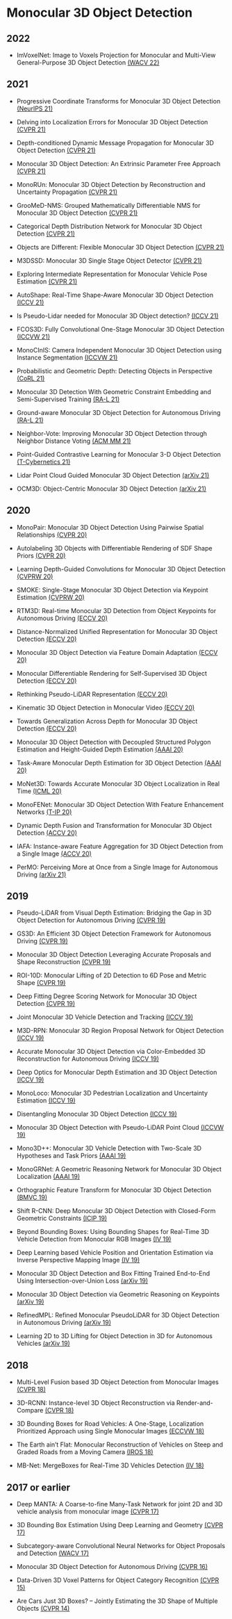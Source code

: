 # Monocular 3D Object Detection

## 2022

- ImVoxelNet: Image to Voxels Projection for Monocular and Multi-View General-Purpose 3D Object Detection [(WACV 22)](https://arxiv.org/pdf/2106.01178.pdf)

## 2021

- Progressive Coordinate Transforms for Monocular 3D Object Detection [(NeurIPS 21)](https://papers.nips.cc/paper/2021/file/6f3ef77ac0e3619e98159e9b6febf557-Paper.pdf)

- Delving into Localization Errors for Monocular 3D Object Detection [(CVPR 21)](https://openaccess.thecvf.com/content/CVPR2021/papers/Ma_Delving_Into_Localization_Errors_for_Monocular_3D_Object_Detection_CVPR_2021_paper.pdf)

- Depth-conditioned Dynamic Message Propagation for Monocular 3D Object Detection [(CVPR 21)](https://openaccess.thecvf.com/content/CVPR2021/papers/Wang_Depth-Conditioned_Dynamic_Message_Propagation_for_Monocular_3D_Object_Detection_CVPR_2021_paper.pdf)

- Monocular 3D Object Detection: An Extrinsic Parameter Free Approach [(CVPR 21)](https://openaccess.thecvf.com/content/CVPR2021/papers/Zhou_Monocular_3D_Object_Detection_An_Extrinsic_Parameter_Free_Approach_CVPR_2021_paper.pdf)

- MonoRUn: Monocular 3D Object Detection by Reconstruction and Uncertainty Propagation [(CVPR 21)](https://arxiv.org/pdf/2103.12605.pdf)

- GrooMeD-NMS: Grouped Mathematically Differentiable NMS for Monocular 3D Object Detection [(CVPR 21)](https://openaccess.thecvf.com/content/CVPR2021/papers/Kumar_GrooMeD-NMS_Grouped_Mathematically_Differentiable_NMS_for_Monocular_3D_Object_Detection_CVPR_2021_paper.pdf)

- Categorical Depth Distribution Network for Monocular 3D Object Detection [(CVPR 21)](https://arxiv.org/pdf/2103.01100.pdf)

- Objects are Different: Flexible Monocular 3D Object Detection [(CVPR 21)](https://openaccess.thecvf.com/content/CVPR2021/papers/Zhang_Objects_Are_Different_Flexible_Monocular_3D_Object_Detection_CVPR_2021_paper.pdf)

- M3DSSD: Monocular 3D Single Stage Object Detector [(CVPR 21)](https://openaccess.thecvf.com/content/CVPR2021/papers/Luo_M3DSSD_Monocular_3D_Single_Stage_Object_Detector_CVPR_2021_paper.pdf)

- Exploring Intermediate Representation for Monocular Vehicle Pose Estimation [(CVPR 21)](https://openaccess.thecvf.com/content/CVPR2021/papers/Li_Exploring_intermediate_representation_for_monocular_vehicle_pose_estimation_CVPR_2021_paper.pdf)

- AutoShape: Real-Time Shape-Aware Monocular 3D Object Detection [(ICCV 21)](https://openaccess.thecvf.com/content/ICCV2021/papers/Liu_AutoShape_Real-Time_Shape-Aware_Monocular_3D_Object_Detection_ICCV_2021_paper.pdf)

- Is Pseudo-Lidar needed for Monocular 3D Object detection? [(ICCV 21)](https://openaccess.thecvf.com/content/ICCV2021/papers/Park_Is_Pseudo-Lidar_Needed_for_Monocular_3D_Object_Detection_ICCV_2021_paper.pdf)

- FCOS3D: Fully Convolutional One-Stage Monocular 3D Object Detection [(ICCVW 21)](https://openaccess.thecvf.com/content/ICCV2021W/3DODI/papers/Wang_FCOS3D_Fully_Convolutional_One-Stage_Monocular_3D_Object_Detection_ICCVW_2021_paper.pdf)

- MonoCInIS: Camera Independent Monocular 3D Object Detection using Instance Segmentation [(ICCVW 21)](https://openaccess.thecvf.com/content/ICCV2021W/3DODI/papers/Heylen_MonoCInIS_Camera_Independent_Monocular_3D_Object_Detection_Using_Instance_Segmentation_ICCVW_2021_paper.pdf)

- Probabilistic and Geometric Depth: Detecting Objects in Perspective [(CoRL 21)](https://openreview.net/pdf?id=bEito8UUUmf)

- Monocular 3D Detection With Geometric Constraint Embedding and Semi-Supervised Training [(RA-L 21)](https://ieeexplore.ieee.org/stamp/stamp.jsp?arnumber=9361326)

- Ground-aware Monocular 3D Object Detection for Autonomous Driving [(RA-L 21)](https://arxiv.org/pdf/2102.00690.pdf)

- Neighbor-Vote: Improving Monocular 3D Object Detection through Neighbor Distance Voting [(ACM MM 21)](https://dl.acm.org/doi/pdf/10.1145/3474085.3475641)

- Point-Guided Contrastive Learning for Monocular 3-D Object Detection [(T-Cybernetics 21)](https://ieeexplore.ieee.org/stamp/stamp.jsp?arnumber=9525165)

- Lidar Point Cloud Guided Monocular 3D Object Detection [(arXiv 21)](https://arxiv.org/pdf/2104.09035.pdf)

- OCM3D: Object-Centric Monocular 3D Object Detection [(arXiv 21)](https://arxiv.org/pdf/2104.06041.pdf)

## 2020

- MonoPair: Monocular 3D Object Detection Using Pairwise Spatial Relationships [(CVPR 20)](https://openaccess.thecvf.com/content_CVPR_2020/papers/Chen_MonoPair_Monocular_3D_Object_Detection_Using_Pairwise_Spatial_Relationships_CVPR_2020_paper.pdf)

- Autolabeling 3D Objects with Differentiable Rendering of SDF Shape Priors [(CVPR 20)](https://arxiv.org/pdf/1911.11288.pdf)

- Learning Depth-Guided Convolutions for Monocular 3D Object Detection [(CVPRW 20)](https://openaccess.thecvf.com/content_CVPRW_2020/papers/w60/Ding_Learning_Depth-Guided_Convolutions_for_Monocular_3D_Object_Detection_CVPRW_2020_paper.pdf)

- SMOKE: Single-Stage Monocular 3D Object Detection via Keypoint Estimation [(CVPRW 20)](https://openaccess.thecvf.com/content_CVPRW_2020/papers/w60/Liu_SMOKE_Single-Stage_Monocular_3D_Object_Detection_via_Keypoint_Estimation_CVPRW_2020_paper.pdf)

- RTM3D: Real-time Monocular 3D Detection from Object Keypoints for Autonomous Driving [(ECCV 20)](https://www.ecva.net/papers/eccv_2020/papers_ECCV/papers/123480647.pdf)

- Distance-Normalized Unified Representation for Monocular 3D Object Detection [(ECCV 20)](https://www.ecva.net/papers/eccv_2020/papers_ECCV/papers/123740086.pdf)

- Monocular 3D Object Detection via Feature Domain Adaptation [(ECCV 20)](https://www.ecva.net/papers/eccv_2020/papers_ECCV/papers/123540018.pdf)

- Monocular Differentiable Rendering for Self-Supervised 3D Object Detection [(ECCV 20)](https://arxiv.org/pdf/2009.14524.pdf)

- Rethinking Pseudo-LiDAR Representation [(ECCV 20)](https://www.ecva.net/papers/eccv_2020/papers_ECCV/papers/123580307.pdf)

- Kinematic 3D Object Detection in Monocular Video [(ECCV 20)](https://www.ecva.net/papers/eccv_2020/papers_ECCV/papers/123680137.pdf)

- Towards Generalization Across Depth for Monocular 3D Object Detection [(ECCV 20)](https://www.ecva.net/papers/eccv_2020/papers_ECCV/papers/123670766.pdf)

- Monocular 3D Object Detection with Decoupled Structured Polygon Estimation and Height-Guided Depth Estimation [(AAAI 20)](https://ojs.aaai.org/index.php/AAAI/article/download/6618/6472)

- Task-Aware Monocular Depth Estimation for 3D Object Detection [(AAAI 20)](https://ojs.aaai.org/index.php/AAAI/article/view/6908/6762)

- MoNet3D: Towards Accurate Monocular 3D Object Localization in Real Time [(ICML 20)](http://proceedings.mlr.press/v119/zhou20b/zhou20b.pdf)

- MonoFENet: Monocular 3D Object Detection With Feature Enhancement Networks [(T-IP 20)](https://ieeexplore.ieee.org/stamp/stamp.jsp?arnumber=8897727)

- Dynamic Depth Fusion and Transformation for Monocular 3D Object Detection [(ACCV 20)](https://openaccess.thecvf.com/content/ACCV2020/papers/Ouyang_Dynamic_Depth_Fusion_and_Transformation_for_Monocular_3D_Object_Detection_ACCV_2020_paper.pdf)

- IAFA: Instance-aware Feature Aggregation for 3D Object Detection from a Single Image [(ACCV 20)](https://openaccess.thecvf.com/content/ACCV2020/papers/Zhou_IAFA_Instance-Aware_Feature_Aggregation_for_3D_Object_Detection_from_a_ACCV_2020_paper.pdf)

- PerMO: Perceiving More at Once from a Single Image for Autonomous Driving [(arXiv 21)](https://arxiv.org/pdf/2007.08116.pdf)

## 2019

- Pseudo-LiDAR from Visual Depth Estimation: Bridging the Gap in 3D Object Detection for Autonomous Driving [(CVPR 19)](https://openaccess.thecvf.com/content_CVPR_2019/papers/Wang_Pseudo-LiDAR_From_Visual_Depth_Estimation_Bridging_the_Gap_in_3D_CVPR_2019_paper.pdf)

- GS3D: An Efficient 3D Object Detection Framework for Autonomous Driving [(CVPR 19)](https://openaccess.thecvf.com/content_CVPR_2019/papers/Li_GS3D_An_Efficient_3D_Object_Detection_Framework_for_Autonomous_Driving_CVPR_2019_paper.pdf)

- Monocular 3D Object Detection Leveraging Accurate Proposals and Shape Reconstruction [(CVPR 19)](https://openaccess.thecvf.com/content_CVPR_2019/papers/Ku_Monocular_3D_Object_Detection_Leveraging_Accurate_Proposals_and_Shape_Reconstruction_CVPR_2019_paper.pdf)

- ROI-10D: Monocular Lifting of 2D Detection to 6D Pose and Metric Shape [(CVPR 19)](https://openaccess.thecvf.com/content_CVPR_2019/papers/Manhardt_ROI-10D_Monocular_Lifting_of_2D_Detection_to_6D_Pose_and_CVPR_2019_paper.pdf)

- Deep Fitting Degree Scoring Network for Monocular 3D Object Detection [(CVPR 19)](https://arxiv.org/pdf/1904.12681.pdf)

- Joint Monocular 3D Vehicle Detection and Tracking [(ICCV 19)](https://openaccess.thecvf.com/content_ICCV_2019/papers/Hu_Joint_Monocular_3D_Vehicle_Detection_and_Tracking_ICCV_2019_paper.pdf)

- M3D-RPN: Monocular 3D Region Proposal Network for Object Detection [(ICCV 19)](https://arxiv.org/pdf/1907.06038.pdf)

- Accurate Monocular 3D Object Detection via Color-Embedded 3D Reconstruction for Autonomous Driving [(ICCV 19)](https://openaccess.thecvf.com/content_ICCV_2019/papers/Ma_Accurate_Monocular_3D_Object_Detection_via_Color-Embedded_3D_Reconstruction_for_ICCV_2019_paper.pdf)

- Deep Optics for Monocular Depth Estimation and 3D Object Detection [(ICCV 19)](https://openaccess.thecvf.com/content_ICCV_2019/papers/Chang_Deep_Optics_for_Monocular_Depth_Estimation_and_3D_Object_Detection_ICCV_2019_paper.pdf)

- MonoLoco: Monocular 3D Pedestrian Localization and Uncertainty Estimation [(ICCV 19)](https://openaccess.thecvf.com/content_ICCV_2019/papers/Bertoni_MonoLoco_Monocular_3D_Pedestrian_Localization_and_Uncertainty_Estimation_ICCV_2019_paper.pdf)

- Disentangling Monocular 3D Object Detection [(ICCV 19)](https://openaccess.thecvf.com/content_ICCV_2019/papers/Simonelli_Disentangling_Monocular_3D_Object_Detection_ICCV_2019_paper.pdf)

- Monocular 3D Object Detection with Pseudo-LiDAR Point Cloud [(ICCVW 19)](https://openaccess.thecvf.com/content_ICCVW_2019/papers/CVRSUAD/Weng_Monocular_3D_Object_Detection_with_Pseudo-LiDAR_Point_Cloud_ICCVW_2019_paper.pdf)

- Mono3D++: Monocular 3D Vehicle Detection with Two-Scale 3D Hypotheses and Task Priors [(AAAI 19)](https://ojs.aaai.org/index.php/AAAI/article/view/4856/4729)

- MonoGRNet: A Geometric Reasoning Network for Monocular 3D Object Localization [(AAAI 19)](https://arxiv.org/pdf/1811.10247.pdf)

- Orthographic Feature Transform for Monocular 3D Object Detection [(BMVC 19)](https://bmvc2019.org/wp-content/uploads/papers/0328-paper.pdf)

- Shift R-CNN: Deep Monocular 3D Object Detection with Closed-Form Geometric Constraints [(ICIP 19)](https://ieeexplore.ieee.org/stamp/stamp.jsp?arnumber=8803397)

- Beyond Bounding Boxes: Using Bounding Shapes for Real-Time 3D Vehicle Detection from Monocular RGB Images [(IV 19)](https://ieeexplore.ieee.org/stamp/stamp.jsp?arnumber=8814036)

- Deep Learning based Vehicle Position and Orientation Estimation via Inverse Perspective Mapping Image [(IV 19)](https://ieeexplore.ieee.org/stamp/stamp.jsp?tp=&arnumber=8814050)

- Monocular 3D Object Detection and Box Fitting Trained End-to-End Using Intersection-over-Union Loss [(arXiv 19)](https://arxiv.org/pdf/1906.08070.pdf)

- Monocular 3D Object Detection via Geometric Reasoning on Keypoints [(arXiv 19)](https://arxiv.org/pdf/1905.05618.pdf)

- RefinedMPL: Refined Monocular PseudoLiDAR for 3D Object Detection in Autonomous Driving [(arXiv 19)](https://arxiv.org/pdf/1911.09712.pdf)

- Learning 2D to 3D Lifting for Object Detection in 3D for Autonomous Vehicles [(arXiv 19)](https://arxiv.org/pdf/1904.08494.pdf)

## 2018

- Multi-Level Fusion based 3D Object Detection from Monocular Images [(CVPR 18)](https://openaccess.thecvf.com/content_cvpr_2018/papers/Xu_Multi-Level_Fusion_Based_CVPR_2018_paper.pdf)

- 3D-RCNN: Instance-level 3D Object Reconstruction via Render-and-Compare [(CVPR 18)](https://openaccess.thecvf.com/content_cvpr_2018/papers/Kundu_3D-RCNN_Instance-Level_3D_CVPR_2018_paper.pdf)

- 3D Bounding Boxes for Road Vehicles: A One-Stage, Localization Prioritized Approach using Single Monocular Images [(ECCVW 18)](https://openaccess.thecvf.com/content_ECCVW_2018/papers/11133/Gupta_3D_Bounding_Boxes_for_Road_Vehicles_A_One-Stage_Localization_Prioritized_ECCVW_2018_paper.pdf)

- The Earth ain’t Flat: Monocular Reconstruction of Vehicles on Steep and Graded Roads from a Moving Camera [(IROS 18)](https://arxiv.org/pdf/1803.02057.pdf)

- MB-Net: MergeBoxes for Real-Time 3D Vehicles Detection [(IV 18)](https://ieeexplore.ieee.org/stamp/stamp.jsp?tp=&arnumber=8500395)

## 2017 or earlier

- Deep MANTA: A Coarse-to-fine Many-Task Network for joint 2D and 3D vehicle analysis from monocular image [(CVPR 17)](https://openaccess.thecvf.com/content_cvpr_2017/papers/Chabot_Deep_MANTA_A_CVPR_2017_paper.pdf)

- 3D Bounding Box Estimation Using Deep Learning and Geometry [(CVPR 17)](https://openaccess.thecvf.com/content_cvpr_2017/papers/Mousavian_3D_Bounding_Box_CVPR_2017_paper.pdf)

- Subcategory-aware Convolutional Neural Networks for Object Proposals and Detection [(WACV 17)](http://www.cvlibs.net/projects/autonomous_vision_survey/literature/Xiang2016ARXIV.pdf)

- Monocular 3D Object Detection for Autonomous Driving [(CVPR 16)](https://www.cv-foundation.org/openaccess/content_cvpr_2016/papers/Chen_Monocular_3D_Object_CVPR_2016_paper.pdf)

- Data-Driven 3D Voxel Patterns for Object Category Recognition [(CVPR 15)](https://www.cv-foundation.org/openaccess/content_cvpr_2015/papers/Xiang_Data-Driven_3D_Voxel_2015_CVPR_paper.pdf)

- Are Cars Just 3D Boxes? – Jointly Estimating the 3D Shape of Multiple Objects [(CVPR 14)](https://openaccess.thecvf.com/content_cvpr_2014/papers/Zia_Are_Cars_Just_2014_CVPR_paper.pdf)